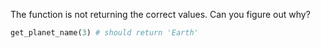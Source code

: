 The function is not returning the correct values. Can you figure out why?

```ruby
get_planet_name(3) # should return 'Earth'
```